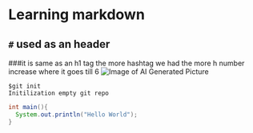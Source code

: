 # Learning markdown

## `#` used as an header 
###it is same as an h1 tag the more hashtag we had the more h number increase where it goes till 6
![Image of AI Generated Picture](https://fps.cdnpk.net/images/home/subhome-ai.webp?w=649&h=649)

```
$git init
Initilization empty git repo
```

```java
int main(){
  System.out.println("Hello World");
}
